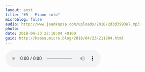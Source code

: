 ```yaml
---
layout: post
title: "#5 - Piano solo"
microblog: false
audio: http://www.jeankapsa.com/uploads/2018/2d3d3993e7.mp3
photo: 
date: 2018-04-23 22:18:04 +0100
guid: http://kapsa.micro.blog/2018/04/23/211804.html
---
```

<audio controls="controls" src="http://www.jeankapsa.com/uploads/2018/2d3d3993e7.mp3" />
